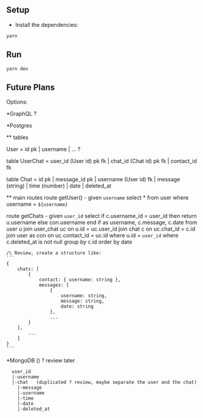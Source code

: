 ## Setup
- Install the dependencies:
```
yarn
```

## Run
```
yarn dev
```


## Future Plans

Options:

*GraphQL ?

*Postgres

** tables

User = id pk | username | ... ?

table UserChat = user_id (User id) pk fk | chat_id (Chat id) pk fk | contact_id fk

table Chat = id pk | message_id pk | username (User id) fk | message (string) | time (number) | date | deleted_at

** main routes
route getUser() - given `username`
    select * from user where username = `${username}` 

route getChats - given `user_id`
    select if c.username_id = user_id then return u.username else con.username end if as username, c.message, c.date
    from user u join user_chat uc on u.id = uc.user_id join chat c on uc.chat_id = c.id join user as con on uc.contact_id = uc.id
    where u.id = `user_id`
    where c.deleted_at is not null
    group by c.id
    order by date

    /\ Review, create a structure like: 
    ```
    {
        chats: [
            {
                contact: { username: string },
                messages: [
                    {
                        username: string,
                        message: string,
                        date: string
                    },
                    ...
            }
        ],
            ...
        ]
    }
    ```

*MongoDB () ? review later
```
  user_id
  |-username
  |-chat   (duplicated ? review, maybe separate the user and the chat)
    |-message
    |-username
    |-time
    |-date
    |-deleted_at
```